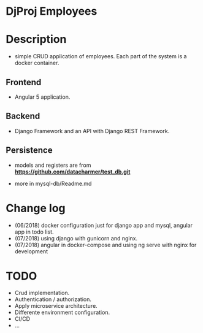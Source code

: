 DjProj Employees
====================

# Description

* simple CRUD application of employees. Each part of the system is a docker
container.

## Frontend

* Angular 5 application. 

## Backend

* Django Framework and an API with Django REST Framework.

## Persistence

* models and registers are from **https://github.com/datacharmer/test_db.git** 

* more in mysql-db/Readme.md

# Change log

* (06/2018) docker configuration just for django app and mysql, angular app in
 todo list.
* (07/2018) using django with gunicorn and nginx.
* (07/2018) angular in docker-compose and using ng serve with nginx for development 

# TODO

* Crud implementation.
* Authentication / authorization.
* Apply microservice architecture.
* Differente environment configuration. 
* CI/CD 
* ...
